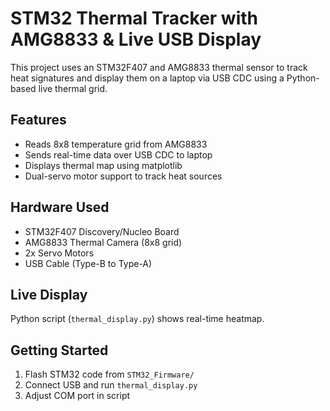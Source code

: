 # STM32 Thermal Tracker with AMG8833 & Live USB Display

This project uses an STM32F407 and AMG8833 thermal sensor to track heat signatures and display them on a laptop via USB CDC using a Python-based live thermal grid.

## Features
- Reads 8x8 temperature grid from AMG8833
- Sends real-time data over USB CDC to laptop
- Displays thermal map using matplotlib
- Dual-servo motor support to track heat sources

## Hardware Used
- STM32F407 Discovery/Nucleo Board
- AMG8833 Thermal Camera (8x8 grid)
- 2x Servo Motors
- USB Cable (Type-B to Type-A)

## Live Display
Python script (`thermal_display.py`) shows real-time heatmap.

## Getting Started
1. Flash STM32 code from `STM32_Firmware/`
2. Connect USB and run `thermal_display.py`
3. Adjust COM port in script

